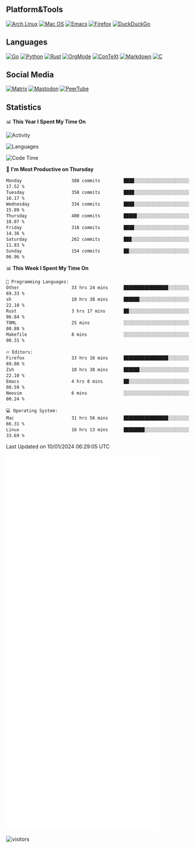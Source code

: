 ## Platform&Tools

[![Arch Linux](https://img.shields.io/badge/ArchLinux-1793D1?logo=arch-linux&logoColor=fff&style=flat-square)](https://archlinux.org/)
[![Mac OS](https://img.shields.io/badge/MacOS-000000?style=flat-square&logo=macos&logoColor=F0F0F0)](https://www.apple.com/macos/)
[![Emacs](https://img.shields.io/badge/Emacs-%237F5AB6.svg?&style=flat-square&logo=gnu-emacs&logoColor=white)](https://www.gnu.org/software/emacs/)
[![Firefox](https://img.shields.io/badge/Firefox-FF7139?style=flat-square&logo=Firefox-Browser&logoColor=white)](https://firefox.com/)
[![DuckDuckGo](https://img.shields.io/badge/DuckDuckGo-DE5833?style=flat-square&logo=DuckDuckGo&logoColor=white)](https://duckduckgo.com/)

## Languages

[![Go](https://img.shields.io/badge/Golang-%2300ADD8.svg?style=flat-square&logo=go&logoColor=white)](https://golang.org/)
[![Python](https://img.shields.io/badge/Python-3670A0?style=flat-square&logo=python&logoColor=ffdd54)](https://www.python.org/)
[![Rust](https://img.shields.io/badge/Rust-%23000000.svg?style=flat-square&logo=rust&logoColor=white)](https://www.rust-lang.org/)
[![OrgMode](https://img.shields.io/badge/OrgMode-%23000000.svg?style=flat-square&logo=org&logoColor=white)](https://orgmode.org/)
[![ConTeXt](https://img.shields.io/badge/ConTeXt-%23008080.svg?style=flat-square&logo=latex&logoColor=white)](https://contextgarden.net/)
[![Markdown](https://img.shields.io/badge/MarkDown-%23000000.svg?style=flat-square&logo=markdown&logoColor=white)](https://daringfireball.net/projects/markdown/)
[![C](https://img.shields.io/badge/C-%2300599C.svg?style=flat-square&logo=c&logoColor=white)](https://www.iso.org/standard/74528.html)

## Social Media
<!--[![Telegram](https://img.shields.io/badge/SteamedFish-2CA5E0?style=social&logo=telegram&logoColor=white)](https://t.me/SteamedFish)-->

[![Matrix](https://img.shields.io/badge/SteamedFish-2CA5E0?style=social&logo=matrix&logoColor=black)](https://matrix.to/#/@i:steamedfish.org)
[![Mastodon](https://img.shields.io/mastodon/follow/109596467238113271?domain=https%3A%2F%2Fmastodon.steamedfish.org%2F&style=social)](https://steamedfish.org/@SteamedFish)
[![PeerTube](https://img.shields.io/badge/PeerTube-23000000.svg?logo=peertube&style=social)](https://peertube.steamedfish.org/)

## Statistics


📊 **This Year I Spent My Time On** 

![Activity](https://wakatime.com/share/@SteamedFish/7529f30a-f1b7-40a4-8d09-e6d855cb7a13.png)

![Languages](https://wakatime.com/share/@SteamedFish/1c5e5366-0e9e-40d8-ac85-d630f61b69c6.svg)

<!--START_SECTION:waka-->
![Code Time](http://img.shields.io/badge/Code%20Time-3%2C427%20hrs%2031%20mins-blue)

📅 **I'm Most Productive on Thursday** 

```text
Monday                   388 commits         ████░░░░░░░░░░░░░░░░░░░░░   17.52 % 
Tuesday                  358 commits         ████░░░░░░░░░░░░░░░░░░░░░   16.17 % 
Wednesday                334 commits         ████░░░░░░░░░░░░░░░░░░░░░   15.09 % 
Thursday                 400 commits         █████░░░░░░░░░░░░░░░░░░░░   18.07 % 
Friday                   318 commits         ████░░░░░░░░░░░░░░░░░░░░░   14.36 % 
Saturday                 262 commits         ███░░░░░░░░░░░░░░░░░░░░░░   11.83 % 
Sunday                   154 commits         ██░░░░░░░░░░░░░░░░░░░░░░░   06.96 % 
```


📊 **This Week I Spent My Time On** 

```text
💬 Programming Languages: 
Other                    33 hrs 24 mins      █████████████████░░░░░░░░   69.33 % 
sh                       10 hrs 38 mins      ██████░░░░░░░░░░░░░░░░░░░   22.10 % 
Rust                     3 hrs 17 mins       ██░░░░░░░░░░░░░░░░░░░░░░░   06.84 % 
TOML                     25 mins             ░░░░░░░░░░░░░░░░░░░░░░░░░   00.88 % 
Makefile                 8 mins              ░░░░░░░░░░░░░░░░░░░░░░░░░   00.31 % 

🔥 Editors: 
Firefox                  33 hrs 16 mins      █████████████████░░░░░░░░   69.08 % 
Zsh                      10 hrs 38 mins      ██████░░░░░░░░░░░░░░░░░░░   22.10 % 
Emacs                    4 hrs 8 mins        ██░░░░░░░░░░░░░░░░░░░░░░░   08.59 % 
Neovim                   6 mins              ░░░░░░░░░░░░░░░░░░░░░░░░░   00.24 % 

💻 Operating System: 
Mac                      31 hrs 56 mins      █████████████████░░░░░░░░   66.31 % 
Linux                    16 hrs 13 mins      ████████░░░░░░░░░░░░░░░░░   33.69 % 
```


 Last Updated on 10/01/2024 06:29:05 UTC
<!--END_SECTION:waka-->


![Metrics](https://github.com/SteamedFish/SteamedFish/blob/master/github-metrics.svg)


![visitors](https://visitor-badge.laobi.icu/badge?page_id=SteamedFish.SteamedFish)
